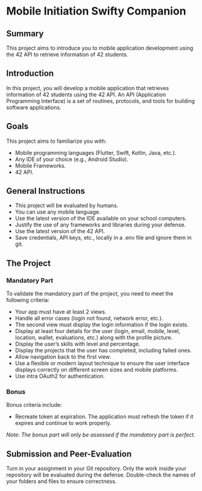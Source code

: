 # Mobile Initiation Swifty Companion

## Summary
This project aims to introduce you to mobile application development using the 42 API to retrieve information of 42 students.

## Introduction
In this project, you will develop a mobile application that retrieves information of 42 students using the 42 API. An API (Application Programming Interface) is a set of routines, protocols, and tools for building software applications.

## Goals
This project aims to familiarize you with:
- Mobile programming languages (Flutter, Swift, Kotlin, Java, etc.).
- Any IDE of your choice (e.g., Android Studio).
- Mobile Frameworks.
- 42 API.

## General Instructions
- This project will be evaluated by humans.
- You can use any mobile language.
- Use the latest version of the IDE available on your school computers.
- Justify the use of any frameworks and libraries during your defense.
- Use the latest version of the 42 API.
- Save credentials, API keys, etc., locally in a .env file and ignore them in git.

## The Project

### Mandatory Part
To validate the mandatory part of the project, you need to meet the following criteria:
- Your app must have at least 2 views.
- Handle all error cases (login not found, network error, etc.).
- The second view must display the login information if the login exists.
- Display at least four details for the user (login, email, mobile, level, location, wallet, evaluations, etc.) along with the profile picture.
- Display the user’s skills with level and percentage.
- Display the projects that the user has completed, including failed ones.
- Allow navigation back to the first view.
- Use a flexible or modern layout technique to ensure the user interface displays correctly on different screen sizes and mobile platforms.
- Use intra OAuth2 for authentication.

### Bonus
Bonus criteria include:
- Recreate token at expiration. The application must refresh the token if it expires and continue to work properly.

*Note: The bonus part will only be assessed if the mandatory part is perfect.*

## Submission and Peer-Evaluation
Turn in your assignment in your Git repository. Only the work inside your repository will be evaluated during the defense. Double-check the names of your folders and files to ensure correctness.
